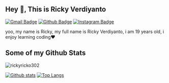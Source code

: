 ## Hey 👋, This is Ricky Verdiyanto
[![Gmail Badge](https://img.shields.io/badge/-verdiyantorky123@gmail.com-c14438?style=flat&logo=Gmail&logoColor=white&link=mailto:verdiyantorky123@gmail.com)](mailto:verdiyantorky123@gmail.com) [![Github Badge](https://img.shields.io/badge/-rickyricko302-grey?style=flat&logo=github&logoColor=white&link=https://github.com/rickyricko302/)](https://www.github.com/rickyricko302/) [![Instagram Badge](https://img.shields.io/badge/-rickyverdiyanto-orange?style=flat&logo=instagram&logoColor=white&link=https://www.instagram.com/rickyverdiyanto/)](https://www.instagram.com/rickyverdiyanto/) <p align='left'>yoo, my name is Ricky, my full name is Ricky Verdiyanto, i am 19 years old, i enjoy learning coding❤️</p>
## Some of my Github Stats
<p align=left> <img src=https://komarev.com/ghpvc/?username=rickyricko302 alt=rickyricko302 /> </p>

[![Github stats](https://github-readme-stats.vercel.app/api?username=rickyricko302&show_icons=true&include_all_commits=true)](https://github.com/rickyricko302/github-readme-stats)
[![Top Langs](https://github-readme-stats.vercel.app/api/top-langs/?username=rickyricko302&layout=compact)](https://github.com/rickyricko302/github-readme-stats)
